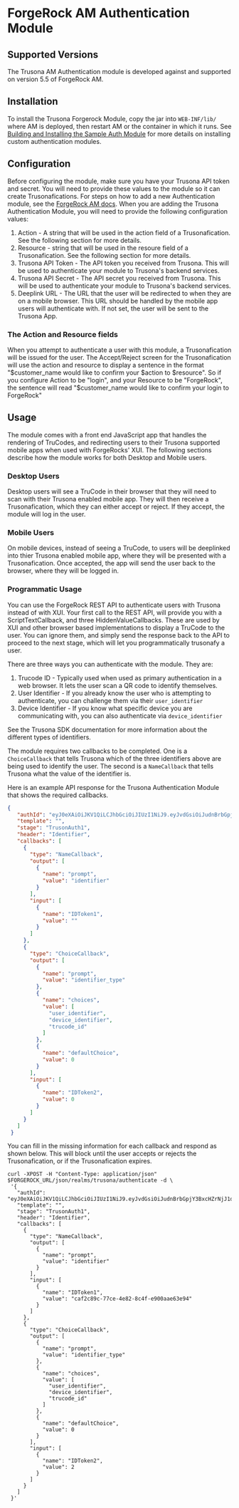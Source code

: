 # ForgeRock AM Authentication Module

## Supported Versions

The Trusona AM Authentication module is developed against and supported on version 5.5 of ForgeRock AM.

## Installation

To install the Trusona Forgerock Module, copy the jar into `WEB-INF/lib/` where AM is deployed, then restart AM or the container in which it runs. See [Building and Installing the Sample Auth Module](https://backstage.forgerock.com/docs/am/5.5/authentication-guide/#build-config-sample-auth-module) for more details on installing custom authentication modules.

## Configuration

Before configuring the module, make sure you have your Trusona API token and secret. You will need to provide these values to the module so it can create Trusonafications. For steps on how to add a new Authentication module, see the [ForgeRock AM docs](https://backstage.forgerock.com/docs/am/5.5/authentication-guide/#build-config-sample-auth-module). When you are adding the Trusona Authentication Module, you will need to provide the following configuration values:

1. Action - A string that will be used in the action field of a Trusonafication. See the following section for more details.
1. Resource - string that will be used in the resoure field of a Trusonafication. See the following section for more details.
1. Trusona API Token - The API token you received from Trusona. This will be used to authenticate your module to Trusona's backend services.
1. Trusona API Secret - The API secret you received from Trusona. This will be used to authenticate your module to Trusona's backend services.
1. Deeplink URL - The URL that the user will be redirected to when they are on a mobile browser. This URL should be handled by the mobile app users will authenticate with. If not set, the user will be sent to the Trusona App.


### The Action and Resource fields

When you attempt to authenticate a user with this module, a Trusonafication will be issued for the user. The Accept/Reject screen for the Trusonafication will use the action and resource to display a sentence in the format "$customer_name would like to confirm your $action to $resource". So if you configure Action to be "login", and your Resource to be "ForgeRock", the sentence will read "$customer_name would like to confirm your login to ForgeRock"


## Usage

The module comes with a front end JavaScript app that handles the rendering of TruCodes, and redirecting users to their Trusona supported mobile apps when used with ForgeRocks' XUI. The following sections describe how the module works for both Desktop and Mobile users.

### Desktop Users

Desktop users will see a TruCode in their browser that they will need to scan with their Trusona enabled mobile app. They will then receive a Trusonafication, which they can either accept or reject. If they accept, the module will log in the user.

### Mobile Users
On mobile devices, instead of seeing a TruCode, to users will be deeplinked into thier Trusona enabled mobile app, where they will be presented with a Trusonafication. Once accepted, the app will send the user back to the browser, where they will be logged in.

### Programmatic Usage

You can use the ForgeRock REST API to authenticate users with Trusona instead of with XUI. Your first call to the REST API, will provide you with a ScriptTextCallback, and three HiddenValueCallbacks. These are used by XUI and other browser based implementations to display a TruCode to the user. You can ignore them, and simply send the response back to the API to proceed to the next stage, which will let you programmatically trusonafy a user.

There are three ways you can authenticate with the module. They are:

1. Trucode ID - Typically used when used as primary authentication in a web browser. It lets the user scan a QR code to identify themselves.
1. User Identifier - If you already know the user who is attempting to authenticate, you can challenge them via their `user_identifier`
1. Device Identifier - If you know what specific device you are communicating with, you can also authenticate via `device_identifier`

See the Trusona SDK documentation for more information about the different types of identifiers.

The module requires two callbacks to be completed. One is a `ChoiceCallback` that tells Trusona which of the three identifiers above are being used to identify the user. The second is a `NameCallback` that tells Trusona what the value of the identifier is.

Here is an example API response for the Trusona Authentication Module that shows the required callbacks.
```json
{
   "authId": "eyJ0eXAiOiJKV1QiLCJhbGciOiJIUzI1NiJ9.eyJvdGsiOiJudnBrbGpjY3BxcHZrNjJ1dG00NjE2NWk1bCIsInJlYWxtIjoibz10cnVzb25hLG91PXNlcnZpY2VzLGRjPW9wZW5hbSxkYz1mb3JnZXJvY2ssZGM9b3JnIiwic2Vzc2lvbklkIjoiOHBRa2JLOUgxakdSdGd6c1NnSjVMa0ctR3RjLipBQUpUU1FBQ01ERUFBbE5MQUJ4V1dsRklhV0o1UVZrdkwzSlFlRWRJTTA5MFJERkNWV1JLYVdzOUFBSlRNUUFBKiJ9.4E_fhOxiz6JQafr3hCN0YdPHA2r3VbRJ6NmE0y2_V3Y",
   "template": "",
   "stage": "TrusonAuth1",
   "header": "Identifier",
   "callbacks": [
     {
       "type": "NameCallback",
       "output": [
         {
           "name": "prompt",
           "value": "identifier"
         }
       ],
       "input": [
         {
           "name": "IDToken1",
           "value": ""
         }
       ]
     },
     {
       "type": "ChoiceCallback",
       "output": [
         {
           "name": "prompt",
           "value": "identifier_type"
         },
         {
           "name": "choices",
           "value": [
             "user_identifier",
             "device_identifier",
             "trucode_id"
           ]
         },
         {
           "name": "defaultChoice",
           "value": 0
         }
       ],
       "input": [
         {
           "name": "IDToken2",
           "value": 0
         }
       ]
     }
   ]
 }
```
You can fill in the missing information for each callback and respond as shown below. This will block until the user accepts or rejects the Trusonafication, or if the Trusonafication expires.
```shell
curl -XPOST -H "Content-Type: application/json" $FORGEROCK_URL/json/realms/trusona/authenticate -d \
 '{
   "authId": "eyJ0eXAiOiJKV1QiLCJhbGciOiJIUzI1NiJ9.eyJvdGsiOiJudnBrbGpjY3BxcHZrNjJ1dG00NjE2NWk1bCIsInJlYWxtIjoibz10cnVzb25hLG91PXNlcnZpY2VzLGRjPW9wZW5hbSxkYz1mb3JnZXJvY2ssZGM9b3JnIiwic2Vzc2lvbklkIjoiOHBRa2JLOUgxakdSdGd6c1NnSjVMa0ctR3RjLipBQUpUU1FBQ01ERUFBbE5MQUJ4V1dsRklhV0o1UVZrdkwzSlFlRWRJTTA5MFJERkNWV1JLYVdzOUFBSlRNUUFBKiJ9.4E_fhOxiz6JQafr3hCN0YdPHA2r3VbRJ6NmE0y2_V3Y",
   "template": "",
   "stage": "TrusonAuth1",
   "header": "Identifier",
   "callbacks": [
     {
       "type": "NameCallback",
       "output": [
         {
           "name": "prompt",
           "value": "identifier"
         }
       ],
       "input": [
         {
           "name": "IDToken1",
           "value": "caf2c89c-77ce-4e82-8c4f-e900aae63e94"
         }
       ]
     },
     {
       "type": "ChoiceCallback",
       "output": [
         {
           "name": "prompt",
           "value": "identifier_type"
         },
         {
           "name": "choices",
           "value": [
             "user_identifier",
             "device_identifier",
             "trucode_id"
           ]
         },
         {
           "name": "defaultChoice",
           "value": 0
         }
       ],
       "input": [
         {
           "name": "IDToken2",
           "value": 2
         }
       ]
     }
   ]
 }'
```


